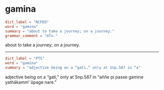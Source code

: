 # gamina

``` toml
dict_label = "NCPED"
word = "gamina"
summary = "about to take a journey; on a journey."
grammar_comment = "mfn."
```

about to take a journey; on a journey.

--------------------

``` toml
dict_label = "PTS"
word = "gamina"
summary = "adjective being on a “gati,” only at Snp.587 in “a"
```

adjective being on a “gati,” only at Snp.587 in “aññe pi passe gamine yathākamm’ ûpage nare.”

